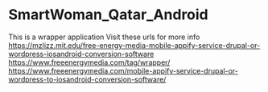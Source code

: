 # SmartWoman_Qatar_Android
This is a wrapper application 
Visit these urls for more info
https://mzlizz.mit.edu/free-energy-media-mobile-appify-service-drupal-or-wordpress-iosandroid-conversion-software
https://www.freeenergymedia.com/tag/wrapper/
https://www.freeenergymedia.com/mobile-appify-service-drupal-or-wordpress-to-iosandroid-conversion-software/
